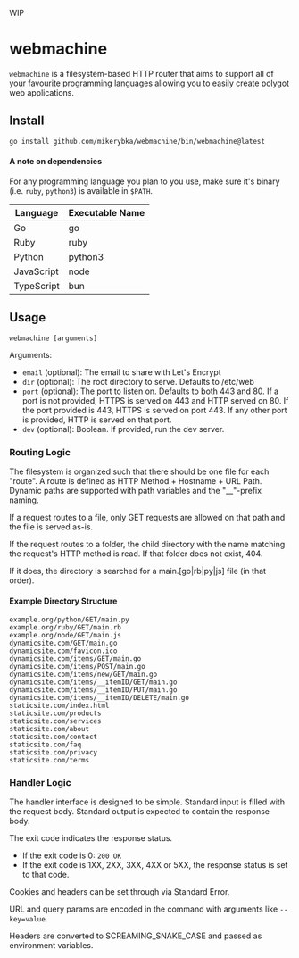 WIP

# webmachine

`webmachine` is a filesystem-based HTTP router that aims to support all of your favourite programming languages allowing you to easily create [polygot](https://en.wikipedia.org/wiki/Polyglot_(computing)) web applications.

## Install

<!-- ### Via Go Toolchain -->
```bash
go install github.com/mikerybka/webmachine/bin/webmachine@latest
```

#### A note on dependencies

For any programming language you plan to you use, make sure it's binary (i.e. `ruby`, `python3`) is available in `$PATH`.

| Language | Executable Name |
| --- | --- |
| Go | go |
| Ruby | ruby |
| Python | python3 |
| JavaScript | node |
| TypeScript | bun |

## Usage

```
webmachine [arguments]
```

Arguments:
- `email` (optional): The email to share with Let's Encrypt
- `dir` (optional): The root directory to serve. Defaults to /etc/web
- `port` (optional): The port to listen on. Defaults to both 443 and 80. If a port is not provided, HTTPS is served on 443 and HTTP served on 80. If the port provided is 443, HTTPS is served on port 443. If any other port is provided, HTTP is served on that port.
- `dev` (optional): Boolean. If provided, run the dev server.

### Routing Logic

The filesystem is organized such that there should be one file for each "route".
A route is defined as HTTP Method + Hostname + URL Path.
Dynamic paths are supported with path variables and the "__"-prefix naming.

If a request routes to a file, only GET requests are allowed on that path and the file is served as-is.

If the request routes to a folder, the child directory with the name matching the request's HTTP method is read.
If that folder does not exist, 404.

If it does, the directory is searched for a main.[go|rb|py|js] file (in that order).

#### Example Directory Structure

```
example.org/python/GET/main.py
example.org/ruby/GET/main.rb
example.org/node/GET/main.js
dynamicsite.com/GET/main.go
dynamicsite.com/favicon.ico
dynamicsite.com/items/GET/main.go
dynamicsite.com/items/POST/main.go
dynamicsite.com/items/new/GET/main.go
dynamicsite.com/items/__itemID/GET/main.go
dynamicsite.com/items/__itemID/PUT/main.go
dynamicsite.com/items/__itemID/DELETE/main.go
staticsite.com/index.html
staticsite.com/products
staticsite.com/services
staticsite.com/about
staticsite.com/contact
staticsite.com/faq
staticsite.com/privacy
staticsite.com/terms
```

### Handler Logic

The handler interface is designed to be simple.
Standard input is filled with the request body.
Standard output is expected to contain the response body.

The exit code indicates the response status.
- If the exit code is 0: `200 OK`
- If the exit code is 1XX, 2XX, 3XX, 4XX or 5XX, the response status is set to that code.

Cookies and headers can be set through via Standard Error.

URL and query params are encoded in the command with arguments like `--key=value`.

Headers are converted to SCREAMING_SNAKE_CASE and passed as environment variables.
